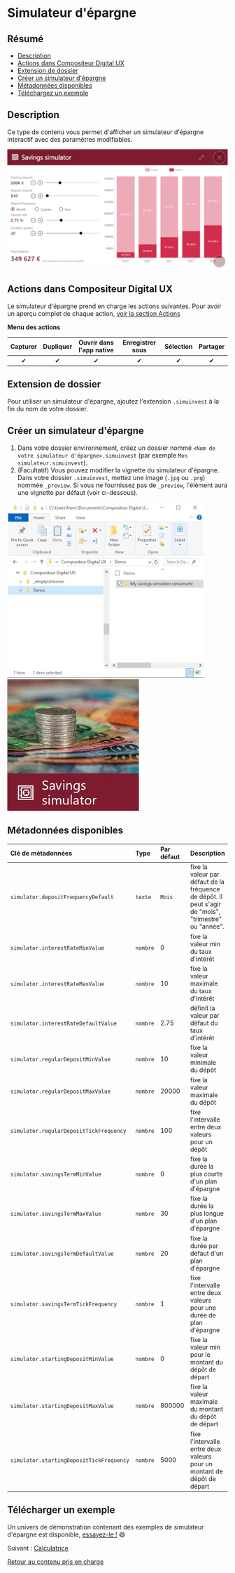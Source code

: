 # Simulateur d'épargne

## Résumé
* [Description](#description)
* [Actions dans Compositeur Digital UX](#actions-dans-compositeur-digital-ux)
* [Extension de dossier](#extension-de-dossier)
* [Créer un simulateur d'épargne](#créer-un-simulateur-d'épargne)
* [Métadonnées disponibles](#métadonnées-disponibles)
* [Téléchargez un exemple](#télécharger-un-exemple)

## Description

Ce type de contenu vous permet d'afficher un simulateur d'épargne interactif avec des paramètres modifiables.

![Simulateur d'épargne de contenu](../../../en/img/content_savings_simulator.JPG)

## Actions dans Compositeur Digital UX

Le simulateur d'épargne prend en charge les actions suivantes. Pour avoir un aperçu complet de chaque action, [voir la section Actions](actions.md)

**Menu des actions**

| Capturer | Dupliquer | Ouvrir dans l'app native | Enregistrer sous | Sélection | Partager |
|:--------:|:---------:|:------------------------:|:----------------:|:---------:|:--------:|
| &#x2714; | &#x2714;  | &#x2714;                 | &#x2714;         | &#x2714;  | &#x2714; |

## Extension de dossier

Pour utiliser un simulateur d'épargne, ajoutez l'extension `.simuinvest` à la fin du nom de votre dossier.

## Créer un simulateur d'épargne

1. Dans votre dossier environnement, créez un dossier nommé `<Nom de votre simulateur d'épargne>.simuinvest` (par exemple `Mon simulateur.simuinvest`).
1. (Facultatif) Vous pouvez modifier la vignette du simulateur d'épargne. Dans votre dossier `.simuinvest`, mettez une image (`.jpg` ou `.png`) nommée `_preview`. Si vous ne fournissez pas de `_preview`, l'élément aura une vignette par défaut (voir ci-dessous).

![Dossier du simulateur d'économies](../../../en/img/content_savings_simulator_folder.JPG) 
![Aperçu du simulateur d'épargne](../../../en/img/content_savings_simulator_preview.JPG)

## Métadonnées disponibles

| Clé de métadonnées                      | Type     | Par défaut | Description |
|:----------------------------------------|:---------|:-----------|:------------|
| `simulator.depositFrequencyDefault`     | `texte`  | `Mois`     | fixe la valeur par défaut de la fréquence de dépôt. Il peut s'agir de "mois", "trimestre" ou "année".
| `simulator.interestRateMinValue`        | `nombre` | 0          | fixe la valeur min du taux d'intérêt |
| `simulator.interestRateMaxValue`        | `nombre` | 10         | fixe la valeur maximale du taux d'intérêt |
| `simulator.interestRateDefaultValue`    | `nombre` | 2.75       | définit la valeur par défaut du taux d'intérêt |
| `simulator.regularDepositMinValue`      | `nombre` | 10         | fixe la valeur minimale du dépôt |
| `simulator.regularDepositMaxValue`      | `nombre` | 20000      | fixe la valeur maximale du dépôt |
| `simulator.regularDepositTickFrequency` | `nombre` | 100        | fixe l'intervalle entre deux valeurs pour un dépôt |
| `simulator.savingsTermMinValue`         | `nombre` | 0          | fixe la durée la plus courte d'un plan d'épargne |
| `simulator.savingsTermMaxValue`         | `nombre` | 30         | fixe la durée la plus longue d'un plan d'épargne |
| `simulator.savingsTermDefaultValue`     | `nombre` | 20         | fixe la durée par défaut d'un plan d'épargne |
| `simulator.savingsTermTickFrequency`    | `nombre` | 1          | fixe l'intervalle entre deux valeurs pour une durée de plan d'épargne |
| `simulator.startingDepositMinValue`     | `nombre` | 0          | fixe la valeur min pour le montant du dépôt de départ |
| `simulator.startingDepositMaxValue`     | `nombre` | 800000     | fixe la valeur maximale du montant du dépôt de départ |
| `simulator.startingDepositTickFrequency`| `nombre` | 5000       | fixe l'intervalle entre deux valeurs pour un montant de dépôt de départ |

## Télécharger un exemple

Un univers de démonstration contenant des exemples de simulateur d'épargne est disponible, [essayez-le !](../../../en/organise_content/Demo-Universe.zip) &#x1f604;

Suivant : [Calculatrice](calculateur.md)

[Retour au contenu pris en charge](index.md)
